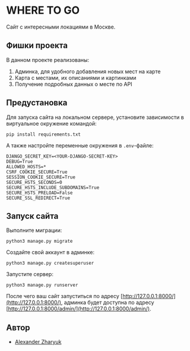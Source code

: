 # WHERE TO GO
Сайт с интересными локациями в Москве.

## Фишки проекта
В данном проекте реализованы:
1. Админка, для удобного добавления новых мест на карте
2. Карта с местами, их описаниями и картинками
3. Получение подробных данных о месте по API

## Предустановка
Для запуска сайта на локальном сервере, установите зависимости в виртуальное окружение командой:
```shell
pip install requirements.txt
```

А также настройте переменные окружения в `.env`-файле:
```
DJANGO_SECRET_KEY=<YOUR-DJANGO-SECRET-KEY>
DEBUG=True
ALLOWED_HOSTS=*
CSRF_COOKIE_SECURE=True
SESSION_COOKIE_SECURE=True
SECURE_HSTS_SECONDS=0
SECURE_HSTS_INCLUDE_SUBDOMAINS=True
SECURE_HSTS_PRELOAD=False
SECURE_SSL_REDIRECT=True
```

## Запуск сайта
Выполните миграции: 
```shell
python3 manage.py migrate
```
Создайте свой аккаунт в админке:
```shell
python3 manage.py createsuperuser
```
Запустите сервер:
```shell
python3 manage.py runserver
```
После чего ваш сайт запуститься по адресу [http://127.0.0.1:8000/](http://127.0.0.1:8000/), админка будет доступна по адресу [http://127.0.0.1:8000/admin/](http://127.0.0.1:8000/admin/).

## Автор
* [Alexander Zharyuk](https://github.com/AlexanderZharyuk)
